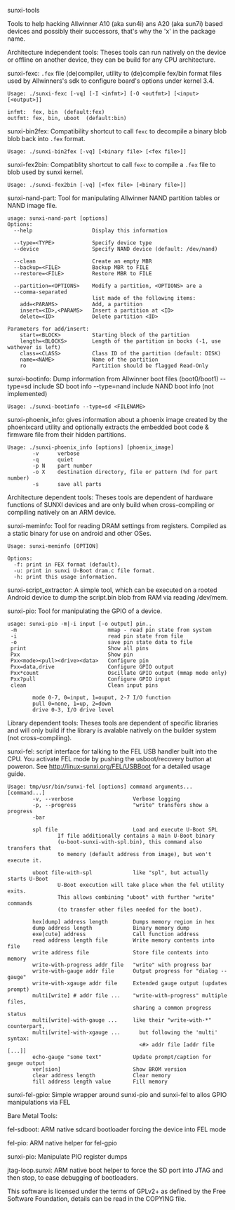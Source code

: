 sunxi-tools

Tools to help hacking Allwinner A10 (aka sun4i) ans A20 (aka sun7i) based devices
and possibly their successors, that's why the 'x' in the package name.

Architecture independent tools:
	Theses tools can run natively on the device or offline on another
	device, they can be build for any CPU architecture.

sunxi-fexc:
	`.fex` file (de)compiler, utility to (de)compile fex/bin format files
	used by Allwinners's sdk to configure board's options under kernel
	3.4.

	Usage: ./sunxi-fexc [-vq] [-I <infmt>] [-O <outfmt>] [<input> [<output>]]

	infmt:  fex, bin  (default:fex)
	outfmt: fex, bin, uboot  (default:bin)

sunxi-bin2fex:
	Compatibility shortcut to call `fexc` to decompile a binary blob
	blob back into `.fex` format.

	Usage: ./sunxi-bin2fex [-vq] [<binary file> [<fex file>]]

sunxi-fex2bin:
	Compatiblity shortcut to call `fexc` to compile a `.fex` file to
	blob used by sunxi kernel.

	Usage: ./sunxi-fex2bin [-vq] [<fex file> [<binary file>]]

sunxi-nand-part:
	Tool for manipulating Allwinner NAND partition tables or NAND image
	file.

	usage: sunxi-nand-part [options]
	Options:
	  --help                   Display this information
	
	  --type=<TYPE>            Specify device type
	  --device                 Specify NAND device (default: /dev/nand)
	
	  --clean                  Create an empty MBR
	  --backup=<FILE>          Backup MBR to FILE
	  --restore=<FILE>         Restore MBR to FILE
	
	  --partition=<OPTIONS>    Modify a partition, <OPTIONS> are a
	  --comma-separated
	                           list made of the following items:
	    add=<PARAMS>           Add, a partition
	    insert=<ID>,<PARAMS>   Insert a partition at <ID>
	    delete=<ID>            Delete partition <ID>
	
	Parameters for add/insert:
	    start=<BLOCK>          Starting block of the partition
	    length=<BLOCKS>        Length of the partition in bocks (-1, use wathever is left)
	    class=<CLASS>          Class ID of the partition (default: DISK)
	    name=<NAME>            Name of the partition
	    ro                     Partition should be flagged Read-Only

sunxi-bootinfo:
	Dump information from Allwinner boot files (boot0/boot1)
	--type=sd	include SD boot info
	--type=nand	include NAND boot info (not implemented)
	
	Usage: ./sunxi-bootinfo --type=sd <FILENAME>

sunxi-phoenix_info:
	gives information about a phoenix image created by the
	phoenixcard utility and optionally extracts the embedded boot
	code & firmware file from their hidden partitions.

	Usage: ./sunxi-phoenix_info [options] [phoenix_image]
        	-v      verbose
        	-q      quiet
        	-p N    part number
        	-o X    destination directory, file or pattern (%d for part number)
        	-s      save all parts
	
Architecture dependent tools:
	Theses tools are dependent of hardware functions of SUNXI devices
	and are only build when cross-compiling or compiling natively on an
	ARM device.

sunxi-meminfo:
	Tool for reading DRAM settings from registers. Compiled as a
	static binary for use on android and other OSes.

	Usage: sunxi-meminfo [OPTION]

	Options:
	  -f: print in FEX format (default).
	  -u: print in sunxi U-Boot dram.c file format.
	  -h: print this usage information.

sunxi-script_extractor:
	A simple tool, which can be executed on a rooted Android device
	to dump the script.bin blob from RAM via reading /dev/mem.

sunxi-pio:
	Tool for manipulating the GPIO of a device.

	usage: sunxi-pio -m|-i input [-o output] pin..
	 -m                             mmap - read pin state from system
	 -i                             read pin state from file
	 -o                             save pin state data to file
	 print                          Show all pins
	 Pxx                            Show pin
	 Pxx<mode><pull><drive><data>   Configure pin
	 Pxx=data,drive                 Configure GPIO output
	 Pxx*count                      Oscillate GPIO output (mmap mode only)
	 Pxx?pull                       Configure GPIO input
	 clean                          Clean input pins

	        mode 0-7, 0=input, 1=ouput, 2-7 I/O function
	        pull 0=none, 1=up, 2=down
	        drive 0-3, I/O drive level

Library dependent tools:
	Theses tools are dependent of specific libraries and will only build
	if the library is avalable natively on the builder system (not
	cross-compiling).

sunxi-fel:
	script interface for talking to the FEL USB handler built into
	the CPU. You activate FEL mode by pushing the usboot/recovery
	button at poweron. See http://linux-sunxi.org/FEL/USBBoot for
	a detailed usage guide.

	Usage: tmp/usr/bin/sunxi-fel [options] command arguments... [command...]
	        -v, --verbose                   Verbose logging
	        -p, --progress                  "write" transfers show a progress
	        -bar
	
	        spl file                        Load and execute U-Boot SPL
	                If file additionally contains a main U-Boot binary
	                (u-boot-sunxi-with-spl.bin), this command also transfers that
	                to memory (default address from image), but won't execute it.
	
	        uboot file-with-spl             like "spl", but actually starts U-Boot
	                U-Boot execution will take place when the fel utility exits.
	                This allows combining "uboot" with further "write" commands
	                (to transfer other files needed for the boot).
	
	        hex[dump] address length        Dumps memory region in hex
	        dump address length             Binary memory dump
	        exe[cute] address               Call function address
	        read address length file        Write memory contents into file
	        write address file              Store file contents into memory
	        write-with-progress addr file   "write" with progress bar
	        write-with-gauge addr file      Output progress for "dialog --gauge"
	        write-with-xgauge addr file     Extended gauge output (updates prompt)
	        multi[write] # addr file ...    "write-with-progress" multiple files,
	                                        sharing a common progress status
	        multi[write]-with-gauge ...     like their "write-with-*" counterpart,
	        multi[write]-with-xgauge ...      but following the 'multi' syntax:
	                                          <#> addr file [addr file [...]]
	        echo-gauge "some text"          Update prompt/caption for gauge output
	        ver[sion]                       Show BROM version
	        clear address length            Clear memory
	        fill address length value       Fill memory

sunxi-fel-gpio:
	Simple wrapper around sunxi-pio and sunxi-fel to allos GPIO manipulations
	via FEL

Bare Metal Tools:

	
fel-sdboot:
	ARM native sdcard bootloader forcing the device into FEL mode

fel-pio:
	ARM native helper for fel-gpio

sunxi-pio:
	Manipulate PIO register dumps



jtag-loop.sunxi:
	ARM native boot helper to force the SD port into JTAG
	and then stop, to ease debugging of bootloaders.



This software is licensed under the terms of GPLv2+ as defined by the
Free Software Foundation, details can be read in the COPYING file.
